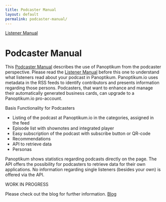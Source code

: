 ```yaml
---
title: Podcaster Manual
layout: default
permalink: podcaster-manual/
---
```



[Listener Manual](/listener-manual)


# Podcaster Manual

This [Podcaster Manual](/podcaster-manual) describes the use of Panoptikum from the
podcaster perspective. Please read the [Listener Manual](/listener-manual)
before this one to understand what listeners read about your podcast in
Panoptikum. Panoptikum.io uses metadata in the RSS feeds to identify contributors and presents information
regarding those persons. Podcasters, that want to enhance and manage their
automatically generated business cards, can upgrade to a Panoptikum.io
pro-account.

Basis Functionality for Podcasters
* Listing of the podcast at Panoptikum.io in the categories, assigned in the feed
* Episode list with shownotes and integrated player
* Easy subscription of the podcast with subscribe button or QR-code
* Recommendations
* API to retrieve data
* Personas

Panoptikum shows statistics regarding podcasts directly on the page. The API
offers the possibility for podcasters to retrieve data for their own
applications. No information regarding single listeners (besides your own) is
offered via the API.

WORK IN PROGRESS

Please check out the blog for further information.
[Blog](https://blog.panoptikum.io/blog/)
